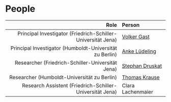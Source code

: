 # People

|                                                         Role | Person                                                                                                                 |
|-------------------------------------------------------------:|:-----------------------------------------------------------------------------------------------------------------------|
| Principal Investigator (Friedrich-Schiller-Universität Jena) | [Volker Gast](http://www.personal.uni-jena.de/~mu65qev/)                                                               |
|      Principal Investigator (Humboldt-Universität zu Berlin) | [Anke Lüdeling](https://www.linguistik.hu-berlin.de/de/institut/professuren/korpuslinguistik/mitarbeiter-innen/anke)   |
|             Researcher (Friedrich-Schiller-Universität Jena) | [Stephan Druskat](https://sdruskat.net)                                                                                |
|                  Researcher (Humboldt-Universität zu Berlin) | [Thomas Krause](https://www.linguistik.hu-berlin.de/de/institut/professuren/korpuslinguistik/mitarbeiter-innen/thomas) |
| Research Assistent (Friedrich-Schiller-Universität Jena) | Clara Lachenmaier |
